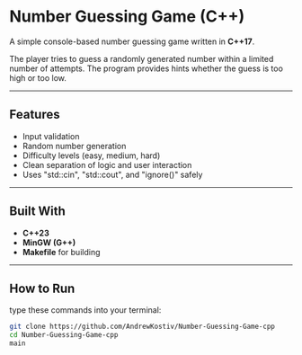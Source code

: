 # Number Guessing Game (C++)

A simple console-based number guessing game written in **C++17**.

The player tries to guess a randomly generated number within a limited number of attempts.
The program provides hints whether the guess is too high or too low.

---

## Features

- Input validation
- Random number generation
- Difficulty levels (easy, medium, hard)
- Clean separation of logic and user interaction
- Uses "std::cin", "std::cout", and "ignore()" safely

---

## Built With

- **C++23**
- **MinGW (G++)**
- **Makefile** for building

---

## How to Run

type these commands into your terminal:

```bash
git clone https://github.com/AndrewKostiv/Number-Guessing-Game-cpp
cd Number-Guessing-Game-cpp
main
```
